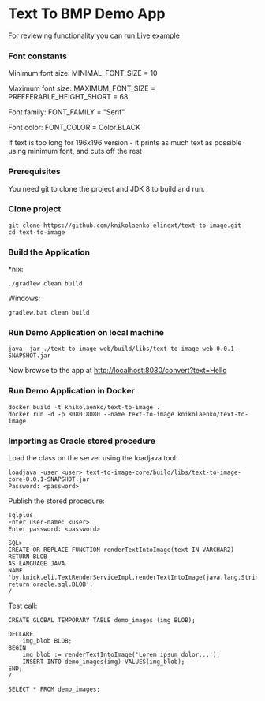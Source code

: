 # Text To BMP Demo App

For reviewing functionality you can run [Live example](http://139.59.147.15:8080/convert?text=Lorem%20ipsum%20dolor%20sit%20amet,%20consectetur%20adipiscing%20elit.%20Aliquam%20non%20massa%20consequat,%20tristique%20est%20vitae,%20luctus%20ante.%20Cras%20a%20aliquam%20sapien,%20ut%20faucibus%20enim.%20Nam%20ligula%20ante,%20varius%20sed%20ultricies%20non,%20hendrerit%20vitae%20lacus.%20Integer%20non%20elit%20vitae%20felis%20blandit%20blandit.%20Etiam%20venenatis%20massa%20quis%20odio%20sodales%20cursus.%20Sed%20et%20fermentum%20nisl.%20Etiam%20id%20porttitor%20nunc.)

### Font constants

Minimum font size: MINIMAL_FONT_SIZE = 10

Maximum font size: MAXIMUM_FONT_SIZE = PREFFERABLE_HEIGHT_SHORT = 68

Font family: FONT_FAMILY = "Serif"

Font color: FONT_COLOR = Color.BLACK

If text is too long for 196x196 version - it prints as much text as possible using minimum font, and cuts off the rest


### Prerequisites

You need git to clone the project and JDK 8 to build and run.

### Clone project

```
git clone https://github.com/knikolaenko-elinext/text-to-image.git
cd text-to-image
```
	
### Build the Application

*nix:
```
./gradlew clean build
```

Windows:
```
gradlew.bat clean build
```

### Run Demo Application on local machine

```
java -jar ./text-to-image-web/build/libs/text-to-image-web-0.0.1-SNAPSHOT.jar
```
Now browse to the app at [http://localhost:8080/convert?text=Hello](http://localhost:8080/convert?text=Hello)

### Run Demo Application in Docker

```
docker build -t knikolaenko/text-to-image .
docker run -d -p 8080:8080 --name text-to-image knikolaenko/text-to-image 
```

### Importing as Oracle stored procedure

Load the class on the server using the loadjava tool:
```
loadjava -user <user> text-to-image-core/build/libs/text-to-image-core-0.0.1-SNAPSHOT.jar
Password: <password>
```

Publish the stored procedure:
```
sqlplus
Enter user-name: <user>
Enter password: <password>

SQL>
CREATE OR REPLACE FUNCTION renderTextIntoImage(text IN VARCHAR2) RETURN BLOB
AS LANGUAGE JAVA 
NAME 'by.knick.eli.TextRenderServiceImpl.renderTextIntoImage(java.lang.String) return oracle.sql.BLOB';
/
```

Test call:
```
CREATE GLOBAL TEMPORARY TABLE demo_images (img BLOB);

DECLARE 
	img_blob BLOB;
BEGIN
	img_blob := renderTextIntoImage('Lorem ipsum dolor...');
	INSERT INTO demo_images(img) VALUES(img_blob);
END;
/

SELECT * FROM demo_images;

```
